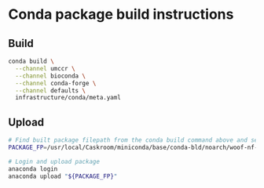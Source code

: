 # Conda package build instructions
## Build
```bash
conda build \
  --channel umccr \
  --channel bioconda \
  --channel conda-forge \
  --channel defaults \
  infrastructure/conda/meta.yaml
```

## Upload
```bash
# Find built package filepath from the conda build command above and set
PACKAGE_FP=/usr/local/Caskroom/miniconda/base/conda-bld/noarch/woof-nf-0.2.3-py_0.tar.bz2

# Login and upload package
anaconda login
anaconda upload "${PACKAGE_FP}"
```
